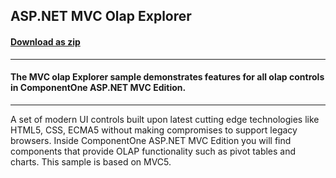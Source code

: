 ## ASP.NET MVC Olap Explorer
#### [Download as zip](https://downgit.github.io/#/home?url=https://github.com/GrapeCity/ComponentOne-ASPNET-MVC-Samples/tree/master/OlapExplorer/OlapExplorer)
____
#### The MVC olap Explorer sample demonstrates features for all olap controls in ComponentOne ASP.NET MVC Edition.
____
A set of modern UI controls built upon latest cutting edge technologies like HTML5, CSS, ECMA5 without making compromises to support legacy browsers. Inside ComponentOne ASP.NET MVC Edition you will find components that provide OLAP functionality such as pivot tables and charts. This sample is based on MVC5.
